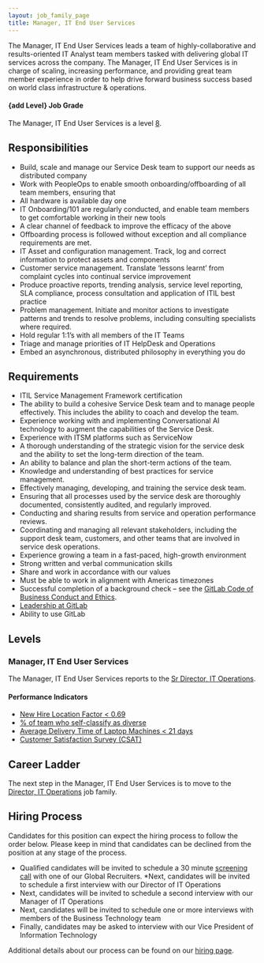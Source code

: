 ```yaml
---
layout: job_family_page
title: Manager, IT End User Services
---
```


The Manager, IT End User Services leads a team of highly-collaborative and results-oriented IT Analyst team members tasked with delivering global IT services across the company. The Manager, IT End User Services is in charge of scaling, increasing performance, and providing great team member experience in order to help drive forward business success based on world class infrastructure & operations.

#### {add Level} Job Grade
The Manager, IT End User Services is a level [8](/handbook/total-rewards/compensation/compensation-calculator/#gitlab-job-grades).

## Responsibilities
* Build, scale and manage our Service Desk team to support our needs as distributed company
* Work with PeopleOps to enable smooth onboarding/offboarding of all team members, ensuring that
* All hardware is available day one
* IT Onboarding/101 are regularly conducted, and enable team members to get comfortable working in their new tools
* A clear channel of feedback to improve the efficacy of the above
* Offboarding process is followed without exception and all compliance requirements are met.
* IT Asset and configuration management. Track, log and correct information to protect assets and components
* Customer service management. Translate ‘lessons learnt’ from complaint cycles into continual service improvement
* Produce proactive reports, trending analysis, service level reporting, SLA compliance, process consultation and application of ITIL best practice
* Problem management. Initiate and monitor actions to investigate patterns and trends to resolve problems, including consulting specialists where required.
* Hold regular 1:1’s with all members of the IT Teams
* Triage and manage priorities of IT HelpDesk and Operations
* Embed an asynchronous, distributed philosophy in everything you do

## Requirements
* ITIL Service Management Framework certification 
* The ability to build a cohesive Service Desk team and to manage people effectively. This includes the ability to coach and develop the team.
* Experience working with and implementing Conversational AI technology to augment the capabilities of the Service Desk.
* Experience with ITSM platforms such as ServiceNow
* A thorough understanding of the strategic vision for the service desk and the ability to set the long-term direction of the team.
* An ability to balance and plan the short-term actions of the team.
* Knowledge and understanding of best practices for service management.
* Effectively managing, developing, and training the service desk team.
* Ensuring that all processes used by the service desk are thoroughly documented, consistently audited, and regularly improved.
* Conducting and sharing results from service and operation performance reviews.
* Coordinating and managing all relevant stakeholders, including the support desk team, customers, and other teams that are involved in service desk operations.
* Experience growing a team in a fast-paced, high-growth environment
* Strong written and verbal communication skills
* Share and work in accordance with our values
* Must be able to work in alignment with Americas timezones
* Successful completion of a background check – see the [GitLab Code of Business Conduct and Ethics](https://ir.gitlab.com/static-files/7d8c7eb3-cb17-4d68-a607-1b7a1fa1c95d).
* [Leadership at GitLab](https://about.gitlab.com/company/team/structure/#management-group)
* Ability to use GitLab

## Levels
### Manager, IT End User Services
The Manager, IT End User Services reports to the [Sr Director, IT Operations](https://about.gitlab.com/job-families/finance/director-it-operations/).

#### Performance Indicators
* [New Hire Location Factor < 0.69](https://about.gitlab.com/handbook/business-ops/metrics/#new-hire-location-factor--069)
* [% of team who self-classify as diverse](https://about.gitlab.com/handbook/business-ops/metrics/#percent--of-team-who-self-classify-as-diverse)
* [Average Delivery Time of Laptop Machines < 21 days](https://about.gitlab.com/handbook/business-ops/metrics/#average-delivery-time-of-laptop-machines--21-days)
* [Customer Satisfaction Survey (CSAT)](https://about.gitlab.com/handbook/business-ops/metrics/#customer-satisfaction-survey-csat)

## Career Ladder
The next step in the Manager, IT End User Services is to move to the [Director, IT Operations](https://about.gitlab.com/job-families/finance/director-it-operations/) job family.

## Hiring Process
Candidates for this position can expect the hiring process to follow the order below. Please keep in mind that candidates can be declined from the position at any stage of the process.
* Qualified candidates will be invited to schedule a 30 minute [screening call](/handbook/hiring/interviewing/#screening-call) with one of our Global Recruiters.
*Next, candidates will be invited to schedule a first interview with our Director of IT Operations
* Next, candidates will be invited to schedule a second interview with our Manager of IT Operations
* Next, candidates will be invited to schedule one or more interviews with members of the Business Technology team
* Finally, candidates may be asked to interview with our Vice President of Information Technology

Additional details about our process can be found on our [hiring page](/handbook/hiring/).

